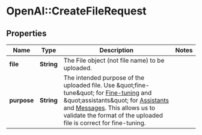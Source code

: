 # OpenAI::CreateFileRequest

## Properties
Name | Type | Description | Notes
------------ | ------------- | ------------- | -------------
**file** | **String** | The File object (not file name) to be uploaded.  | 
**purpose** | **String** | The intended purpose of the uploaded file.  Use \&quot;fine-tune\&quot; for [Fine-tuning](/docs/api-reference/fine-tuning) and \&quot;assistants\&quot; for [Assistants](/docs/api-reference/assistants) and [Messages](/docs/api-reference/messages). This allows us to validate the format of the uploaded file is correct for fine-tuning.  | 


